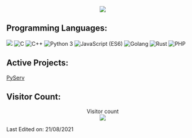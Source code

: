 <p align="center">
    <img src="https://github-readme-stats.vercel.app/api?username=veil-ctf&show_icons=true&count_private=true&theme=prussian"/>
</p>

## Programming Languages:
<img src="https://github-readme-stats.vercel.app/api/top-langs/?username=veil-ctf"/>
<img src="https://img.shields.io/badge/C-lightgrey" alt="C" /> <img src="https://img.shields.io/badge/C++-ff69b4" alt="C++" /> <img src="https://img.shields.io/badge/Python 3-informational" alt="Python 3" /> <img src="https://img.shields.io/badge/JavaScript (ES6)-brightgreen" alt="JavaScript (ES6)" /> <img src="https://img.shields.io/badge/Golang%20-yellow" alt="Golang"/> <img src="https://img.shields.io/badge/Rust%20-magenta" alt="Rust"/> <img src="https://img.shields.io/badge/PHP%20-lime" alt="PHP"/>

## Active Projects:

<a href="https://github.com/veil-ctf/PyServ">PyServ</a><br>

## Visitor Count:

<p align="center"> 
  Visitor count<br>
  <img src="https://profile-counter.glitch.me/veil-ctf/count.svg" />
</p>

Last Edited on: 21/08/2021
